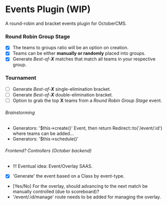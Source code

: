 # Events Plugin (WIP)
A round-robin and bracket events plugin for OctoberCMS.

### Round Robin Group Stage
- [x] The teams to groups ratio will be an option on creation.
- [x] Teams can be either **manually or randomly** placed into groups.
- [x] Generate *Best-of-**X*** matches that match all teams in your respective group.

### Tournament
- [ ] Generate *Best-of-**X*** single-elimination bracket.
- [ ] Generate *Best-of-**X*** double-elimination bracket.
- [ ] Option to grab the top **X** teams from a *Round Robin Group Stage* event.

###### Brainstorming
- Generators: '$this->create()' Event, then return Redirect::to('/event/:id') where teams can be added...
- Generators: '$this->schedule()'

###### Frontend? Controllers (October backend)
- !!! Eventual idea: Event/Overlay SAAS.
- [x] 'Generate' the event based on a Class by event-type.
- [Yes/No] For the overlay, should advancing to the next match be manually controlled (due to scoreboard)?
- '/event/:id/manage' route needs to be added for managing the overlay.